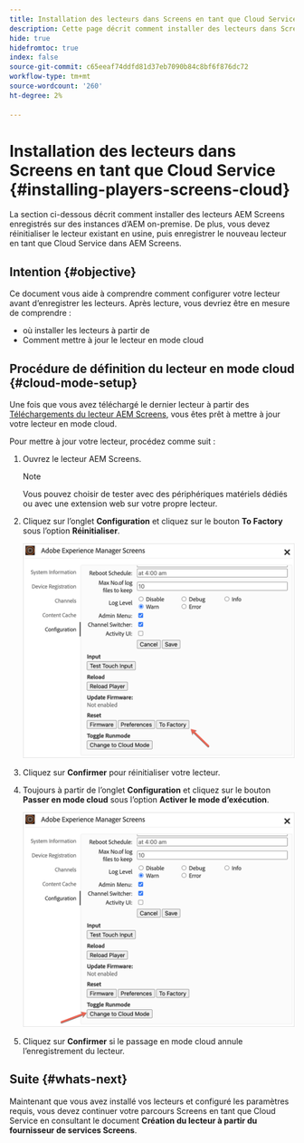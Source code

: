 ```yaml
---
title: Installation des lecteurs dans Screens en tant que Cloud Service
description: Cette page décrit comment installer des lecteurs dans Screens en tant que Cloud Service.
hide: true
hidefromtoc: true
index: false
source-git-commit: c65eeaf74ddfd81d37eb7090b84c8bf6f876dc72
workflow-type: tm+mt
source-wordcount: '260'
ht-degree: 2%

---
```



# Installation des lecteurs dans Screens en tant que Cloud Service {#installing-players-screens-cloud}

La section ci-dessous décrit comment installer des lecteurs AEM Screens enregistrés sur des instances d’AEM on-premise. De plus, vous devez réinitialiser le lecteur existant en usine, puis enregistrer le nouveau lecteur en tant que Cloud Service dans AEM Screens.

## Intention {#objective}

Ce document vous aide à comprendre comment configurer votre lecteur avant d’enregistrer les lecteurs. Après lecture, vous devriez être en mesure de comprendre :

* où installer les lecteurs à partir de
* Comment mettre à jour le lecteur en mode cloud

## Procédure de définition du lecteur en mode cloud {#cloud-mode-setup}

Une fois que vous avez téléchargé le dernier lecteur à partir des [Téléchargements du lecteur AEM Screens](https://download.macromedia.com/screens/), vous êtes prêt à mettre à jour votre lecteur en mode cloud.

Pour mettre à jour votre lecteur, procédez comme suit :

1. Ouvrez le lecteur AEM Screens.

   >[!NOTE]
   >Vous pouvez choisir de tester avec des périphériques matériels dédiés ou avec une extension web sur votre propre lecteur.

1. Cliquez sur l’onglet **Configuration** et cliquez sur le bouton **To Factory** sous l’option **Réinitialiser**.

   ![image](/help/screens-cloud/assets/player/installplayer-2.png)

1. Cliquez sur **Confirmer** pour réinitialiser votre lecteur.

1. Toujours à partir de l’onglet **Configuration** et cliquez sur le bouton **Passer en mode cloud** sous l’option **Activer le mode d’exécution**.

   ![image](/help/screens-cloud/assets/player/installplayer-1.png)

1. Cliquez sur **Confirmer** si le passage en mode cloud annule l’enregistrement du lecteur.

## Suite {#whats-next}

Maintenant que vous avez installé vos lecteurs et configuré les paramètres requis, vous devez continuer votre parcours Screens en tant que Cloud Service en consultant le document **Création du lecteur à partir du fournisseur de services Screens**.